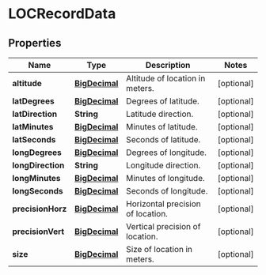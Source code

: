 # LOCRecordData

## Properties
Name | Type | Description | Notes
------------ | ------------- | ------------- | -------------
**altitude** | [**BigDecimal**](BigDecimal.md) | Altitude of location in meters. |  [optional]
**latDegrees** | [**BigDecimal**](BigDecimal.md) | Degrees of latitude. |  [optional]
**latDirection** | **String** | Latitude direction. |  [optional]
**latMinutes** | [**BigDecimal**](BigDecimal.md) | Minutes of latitude. |  [optional]
**latSeconds** | [**BigDecimal**](BigDecimal.md) | Seconds of latitude. |  [optional]
**longDegrees** | [**BigDecimal**](BigDecimal.md) | Degrees of longitude. |  [optional]
**longDirection** | **String** | Longitude direction. |  [optional]
**longMinutes** | [**BigDecimal**](BigDecimal.md) | Minutes of longitude. |  [optional]
**longSeconds** | [**BigDecimal**](BigDecimal.md) | Seconds of longitude. |  [optional]
**precisionHorz** | [**BigDecimal**](BigDecimal.md) | Horizontal precision of location. |  [optional]
**precisionVert** | [**BigDecimal**](BigDecimal.md) | Vertical precision of location. |  [optional]
**size** | [**BigDecimal**](BigDecimal.md) | Size of location in meters. |  [optional]
